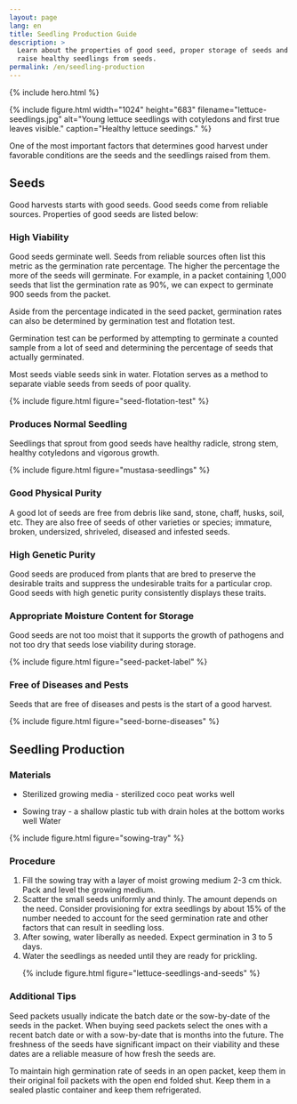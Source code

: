 ```yaml
---
layout: page
lang: en
title: Seedling Production Guide
description: >
  Learn about the properties of good seed, proper storage of seeds and how to
  raise healthy seedlings from seeds.
permalink: /en/seedling-production
---
```


{% include hero.html %}


{% include figure.html width="1024" height="683"
    filename="lettuce-seedlings.jpg"
    alt="Young lettuce seedlings with cotyledons and first true leaves visible."
    caption="Healthy lettuce seedings." %}

One of the most important factors that determines good harvest under favorable
conditions are the seeds and the seedlings raised from them.

## Seeds

Good harvests starts with good seeds. Good seeds come from reliable sources.
Properties of good seeds are listed below:

### High Viability

Good seeds germinate well. Seeds from reliable sources often list this metric
as the germination rate percentage. The higher the percentage the more of the
seeds will germinate. For example, in a packet containing 1,000 seeds that list
the germination rate as 90%, we can expect to germinate 900 seeds from the packet.

Aside from the percentage indicated in the seed packet, germination rates can 
also be determined by germination test and flotation test.

Germination test can be performed by attempting to germinate a counted sample
from a lot of seed and determining the percentage of seeds that actually germinated.

Most seeds viable seeds sink in water. Flotation serves as a method to separate
viable seeds from seeds of poor quality.

{% include figure.html figure="seed-flotation-test" %}

### Produces Normal Seedling

Seedlings that sprout from good seeds have healthy radicle, strong stem, healthy cotyledons and vigorous growth.

{% include figure.html figure="mustasa-seedlings" %}

### Good Physical Purity

A good lot of seeds are free from debris like sand, stone, chaff, husks, soil,
etc. They are also free of seeds of other varieties or species; immature, broken,
undersized, shriveled, diseased and infested seeds.

### High Genetic Purity

Good seeds are produced from plants that are bred to preserve the desirable
traits and suppress the undesirable traits for a particular crop. Good seeds
with high genetic purity consistently displays these traits.

### Appropriate Moisture Content for Storage

Good seeds are not too moist that it supports the growth of pathogens and not
too dry that seeds lose viability during storage.

{% include figure.html figure="seed-packet-label" %}

### Free of Diseases and Pests

Seeds that are free of diseases and pests is the start of a good harvest.

{% include figure.html figure="seed-borne-diseases" %}

## Seedling Production

### Materials

* Sterilized growing media - sterilized coco peat works well

* Sowing tray - a shallow plastic tub with drain holes at the bottom works well
Water

{% include figure.html figure="sowing-tray" %}

### Procedure

<ol>
<li>Fill the sowing tray with a layer of moist growing medium 2-3 cm thick.
Pack and level the growing medium.</li>

<li>Scatter the small seeds uniformly and thinly. The amount depends on the need.
  Consider provisioning for extra seedlings by about 15% of the number needed
  to account for the seed germination rate and other factors that can result
  in seedling loss.</li>

<li>After sowing, water liberally as needed. Expect germination in 3 to 5 days.</li>

<li>Water the seedlings as needed until they are ready for prickling.

{% include figure.html figure="lettuce-seedlings-and-seeds" %}</li>
</ol>

### Additional Tips

Seed packets usually indicate the batch date or the sow-by-date of the seeds in
the packet. When buying seed packets select the ones with a recent batch date or
with a sow-by-date that is months into the future. The freshness of the seeds
have significant impact on their viability and these dates are a reliable measure
of how fresh the seeds are.

To maintain high germination rate of seeds in an open packet, keep them in their
original foil packets with the open end folded shut. Keep them in a sealed
plastic container and keep them refrigerated.

